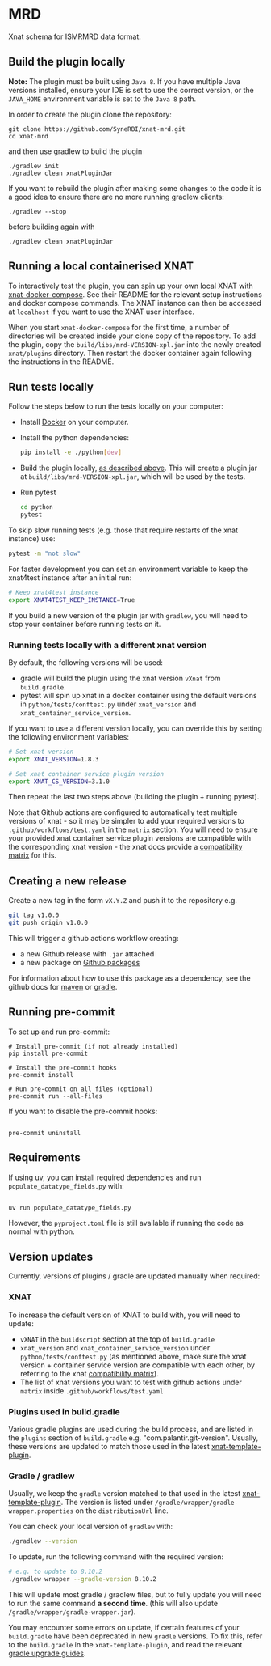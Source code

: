 # MRD

Xnat schema for ISMRMRD data format.

## Build the plugin locally

**Note:** The plugin must be built using `Java 8`. If you have multiple Java
versions installed, ensure your IDE is set to use the correct version, or the
`JAVA_HOME` environment variable is set to the `Java 8` path.

In order to create the plugin clone the repository:

```shell
git clone https://github.com/SyneRBI/xnat-mrd.git
cd xnat-mrd
```

and then use gradlew to build the plugin

```shell
./gradlew init
./gradlew clean xnatPluginJar
```

If you want to rebuild the plugin after making some changes to the code it is a
good idea to ensure there are no more running gradlew clients:

```shell
./gradlew --stop
```

before building again with

```shell
./gradlew clean xnatPluginJar
```

## Running a local containerised XNAT

To interactively test the plugin, you can spin up your own local XNAT with
[xnat-docker-compose](https://github.com/NrgXnat/xnat-docker-compose). See their
README for the relevant setup instructions and docker compose commands. The XNAT
instance can then be accessed at `localhost` if you want to use the XNAT user
interface.

When you start `xnat-docker-compose` for the first time, a number of directories
will be created inside your clone copy of the repository. To add the plugin,
copy the `build/libs/mrd-VERSION-xpl.jar` into the newly created `xnat/plugins`
directory. Then restart the docker container again following the instructions in
the README.

## Run tests locally

Follow the steps below to run the tests locally on your computer:

- Install [Docker](https://www.docker.com/) on your computer.
- Install the python dependencies:

  ```bash
  pip install -e ./python[dev]
  ```

- Build the plugin locally, [as described above](#build-the-plugin-locally).
  This will create a plugin jar at `build/libs/mrd-VERSION-xpl.jar`, which will
  be used by the tests.

- Run pytest

  ```bash
  cd python
  pytest
  ```

To skip slow running tests (e.g. those that require restarts of the xnat
instance) use:

```bash
pytest -m "not slow"
```

For faster development you can set an environment variable to keep the xnat4test
instance after an initial run:

```bash
# Keep xnat4test instance
export XNAT4TEST_KEEP_INSTANCE=True
```

If you build a new version of the plugin jar with `gradlew`, you will need to
stop your container before running tests on it.

### Running tests locally with a different xnat version

By default, the following versions will be used:

- gradle will build the plugin using the xnat version `vXnat` from
  `build.gradle`.
- pytest will spin up xnat in a docker container using the default versions in
  `python/tests/conftest.py` under `xnat_version` and
  `xnat_container_service_version`.

If you want to use a different version locally, you can override this by setting
the following environment variables:

```bash
# Set xnat version
export XNAT_VERSION=1.8.3

# Set xnat container service plugin version
export XNAT_CS_VERSION=3.1.0
```

Then repeat the last two steps above (building the plugin + running pytest).

Note that Github actions are configured to automatically test multiple versions
of xnat - so it may be simpler to add your required versions to
`.github/workflows/test.yaml` in the `matrix` section. You will need to ensure
your provided xnat container service plugin versions are compatible with the
corresponding xnat version - the xnat docs provide a
[compatibility matrix](https://wiki.xnat.org/container-service/container-service-compatibility-matrix)
for this.

## Creating a new release

Create a new tag in the form `vX.Y.Z` and push it to the repository e.g.

```bash
git tag v1.0.0
git push origin v1.0.0
```

This will trigger a github actions workflow creating:

- a new Github release with `.jar` attached
- a new package on
  [Github packages](https://github.com/orgs/SyneRBI/packages?repo_name=xnat-mrd)

For information about how to use this package as a dependency, see the github
docs for
[maven](https://docs.github.com/en/packages/working-with-a-github-packages-registry/working-with-the-apache-maven-registry#installing-a-package)
or
[gradle](https://docs.github.com/en/packages/working-with-a-github-packages-registry/working-with-the-gradle-registry#using-a-published-package).

## Running pre-commit

To set up and run pre-commit:

```shell
# Install pre-commit (if not already installed)
pip install pre-commit

# Install the pre-commit hooks
pre-commit install

# Run pre-commit on all files (optional)
pre-commit run --all-files
```

If you want to disable the pre-commit hooks:

```shell

pre-commit uninstall
```

## Requirements

If using uv, you can install required dependencies and run
`populate_datatype_fields.py` with:

```shell

uv run populate_datatype_fields.py
```

However, the `pyproject.toml` file is still available if running the code as
normal with python.

## Version updates

Currently, versions of plugins / gradle are updated manually when required:

### XNAT

To increase the default version of XNAT to build with, you will need to update:

- `vXNAT` in the `buildscript` section at the top of `build.gradle`
- `xnat_version` and `xnat_container_service_version` under
  `python/tests/conftest.py` (as mentioned above, make sure the xnat version +
  container service version are compatible with each other, by referring to the
  xnat
  [compatibility matrix](https://wiki.xnat.org/container-service/container-service-compatibility-matrix)).
- The list of xnat versions you want to test with github actions under `matrix`
  inside `.github/workflows/test.yaml`

### Plugins used in build.gradle

Various gradle plugins are used during the build process, and are listed in the
`plugins` section of `build.gradle` e.g. "com.palantir.git-version". Usually,
these versions are updated to match those used in the latest
[xnat-template-plugin](https://bitbucket.org/xnatx/xnat-template-plugin/src/master/build.gradle).

### Gradle / gradlew

Usually, we keep the `gradle` version matched to that used in the latest
[xnat-template-plugin](https://bitbucket.org/xnatx/xnat-template-plugin/src/master/gradle/wrapper/gradle-wrapper.properties).
The version is listed under `/gradle/wrapper/gradle-wrapper.properties` on the
`distributionUrl` line.

You can check your local version of `gradlew` with:

```bash
./gradlew --version
```

To update, run the following command with the required version:

```bash
# e.g. to update to 8.10.2
./gradlew wrapper --gradle-version 8.10.2
```

This will update most gradle / gradlew files, but to fully update you will need
to run the same command **a second time**. (this will also update
`/gradle/wrapper/gradle-wrapper.jar`).

You may encounter some errors on update, if certain features of your
`build.gradle` have been deprecated in new `gradle` versions. To fix this, refer
to the `build.gradle` in the `xnat-template-plugin`, and read the relevant
[gradle upgrade guides](https://docs.gradle.org/current/userguide/upgrading_version_7.html).
